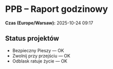 # PPB – Raport godzinowy
**Czas (Europe/Warsaw):** 2025-10-24 09:17

## Status projektów
- Bezpieczny Pieszy — OK
- Zwolnij przy przejściu — OK
- Odblask ratuje życie — OK

